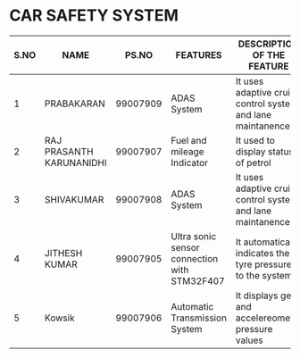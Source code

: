 # CAR SAFETY SYSTEM
S.NO|NAME|PS.NO|FEATURES|DESCRIPTION OF THE FEATURE
|-|-|-|-|-|
1|PRABAKARAN| 99007909|ADAS System|It uses adaptive cruise control system and lane maintanence|
2|RAJ PRASANTH KARUNANIDHI| 99007907|Fuel and mileage Indicator | It used to display status of petrol|
3|SHIVAKUMAR| 99007908|ADAS System|It uses adaptive cruise control system and lane maintanence|
4|JITHESH KUMAR| 99007905| Ultra sonic sensor connection with STM32F407|It automatically indicates the tyre pressure to the system|
5|Kowsik| 99007906|Automatic Transmission System|It displays gear and accelereometer pressure values|

